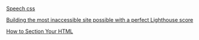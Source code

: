 [Speech css](https://css-tricks.com/lets-talk-speech-css/)

[Building the most inaccessible site possible with a perfect Lighthouse score](https://www.matuzo.at/blog/building-the-most-inaccessible-site-possible-with-a-perfect-lighthouse-score/)

[How to Section Your HTML](https://css-tricks.com/how-to-section-your-html/)
